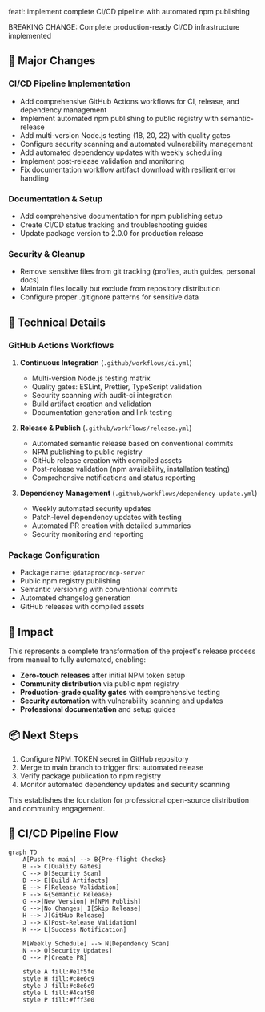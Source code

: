 feat!: implement complete CI/CD pipeline with automated npm publishing

BREAKING CHANGE: Complete production-ready CI/CD infrastructure implemented

## 🚀 Major Changes

### CI/CD Pipeline Implementation
- Add comprehensive GitHub Actions workflows for CI, release, and dependency management
- Implement automated npm publishing to public registry with semantic-release
- Add multi-version Node.js testing (18, 20, 22) with quality gates
- Configure security scanning and automated vulnerability management
- Add automated dependency updates with weekly scheduling
- Implement post-release validation and monitoring
- Fix documentation workflow artifact download with resilient error handling

### Documentation & Setup
- Add comprehensive documentation for npm publishing setup
- Create CI/CD status tracking and troubleshooting guides
- Update package version to 2.0.0 for production release

### Security & Cleanup
- Remove sensitive files from git tracking (profiles, auth guides, personal docs)
- Maintain files locally but exclude from repository distribution
- Configure proper .gitignore patterns for sensitive data

## 🔧 Technical Details

### GitHub Actions Workflows
1. **Continuous Integration** (`.github/workflows/ci.yml`)
   - Multi-version Node.js testing matrix
   - Quality gates: ESLint, Prettier, TypeScript validation
   - Security scanning with audit-ci integration
   - Build artifact creation and validation
   - Documentation generation and link testing

2. **Release & Publish** (`.github/workflows/release.yml`)
   - Automated semantic release based on conventional commits
   - NPM publishing to public registry
   - GitHub release creation with compiled assets
   - Post-release validation (npm availability, installation testing)
   - Comprehensive notifications and status reporting

3. **Dependency Management** (`.github/workflows/dependency-update.yml`)
   - Weekly automated security updates
   - Patch-level dependency updates with testing
   - Automated PR creation with detailed summaries
   - Security monitoring and reporting

### Package Configuration
- Package name: `@dataproc/mcp-server`
- Public npm registry publishing
- Semantic versioning with conventional commits
- Automated changelog generation
- GitHub releases with compiled assets

## 🎯 Impact

This represents a complete transformation of the project's release process from manual to fully automated, enabling:

- **Zero-touch releases** after initial NPM token setup
- **Community distribution** via public npm registry
- **Production-grade quality gates** with comprehensive testing
- **Security automation** with vulnerability scanning and updates
- **Professional documentation** and setup guides

## 📦 Next Steps

1. Configure NPM_TOKEN secret in GitHub repository
2. Merge to main branch to trigger first automated release
3. Verify package publication to npm registry
4. Monitor automated dependency updates and security scanning

This establishes the foundation for professional open-source distribution and community engagement.

## 🔄 CI/CD Pipeline Flow

```mermaid
graph TD
    A[Push to main] --> B{Pre-flight Checks}
    B --> C[Quality Gates]
    C --> D[Security Scan]
    D --> E[Build Artifacts]
    E --> F[Release Validation]
    F --> G{Semantic Release}
    G -->|New Version| H[NPM Publish]
    G -->|No Changes| I[Skip Release]
    H --> J[GitHub Release]
    J --> K[Post-Release Validation]
    K --> L[Success Notification]
    
    M[Weekly Schedule] --> N[Dependency Scan]
    N --> O[Security Updates]
    O --> P[Create PR]
    
    style A fill:#e1f5fe
    style H fill:#c8e6c9
    style J fill:#c8e6c9
    style L fill:#4caf50
    style P fill:#fff3e0
```